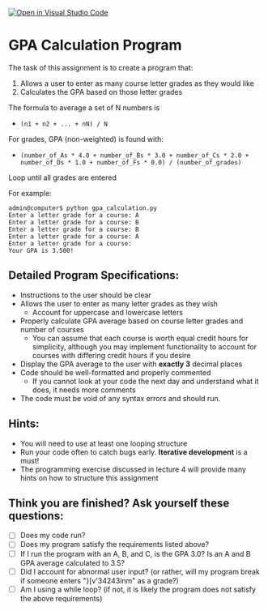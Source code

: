 [![Open in Visual Studio Code](https://classroom.github.com/assets/open-in-vscode-2e0aaae1b6195c2367325f4f02e2d04e9abb55f0b24a779b69b11b9e10269abc.svg)](https://classroom.github.com/online_ide?assignment_repo_id=18203601&assignment_repo_type=AssignmentRepo)
# GPA Calculation Program

The task of this assignment is to create a program that:

1. Allows a user to enter as many course letter grades as they would like
2. Calculates the GPA based on those letter grades

The formula to average a set of N numbers is 
- `(n1 + n2 + ... + nN) / N`

For grades, GPA (non-weighted) is found with:
- `(number_of_As * 4.0 + number_of_Bs * 3.0 + number_of_Cs * 2.0 + number_of_Ds * 1.0 + number_of_Fs * 0.0) / (number_of_grades)`

Loop until all grades are entered

For example:  
```shell
admin@computer$ python gpa_calculation.py 
Enter a letter grade for a course: A
Enter a letter grade for a course: B
Enter a letter grade for a course: B
Enter a letter grade for a course: A
Enter a letter grade for a course: 
Your GPA is 3.500!
```

## Detailed Program Specifications:

- Instructions to the user should be clear
- Allows the user to enter as many letter grades as they wish
  - Account for uppercase and lowercase letters
- Properly calculate GPA average based on course letter grades and number of courses
  - You can assume that each course is worth equal credit hours for simplicity, although you may implement functionality to account for courses with differing credit hours if you desire
- Display the GPA average to the user with **exactly 3** decimal places
- Code should be well-formatted and properly commented
  - If you cannot look at your code the next day and understand what it does, it needs more comments
- The code must be void of any syntax errors and should run.

## Hints:

- You will need to use at least one looping structure
- Run your code often to catch bugs early. **Iterative development** is a must!
- The programming exercise discussed in lecture 4 will provide many hints on how to structure this assignment

## Think you are finished? Ask yourself these questions:

- [ ] Does my code run?
- [ ] Does my program satisfy the requirements listed above?
- [ ] If I run the program with an A, B, and C, is the GPA 3.0? Is an A and B GPA average calculated to 3.5?
- [ ] Did I account for abnormal user input? (or rather, will my program break if someone enters "}[v'34243inm" as a grade?)
- [ ] Am I using a while loop? (if not, it is likely the program does not satisfy the above requirements)
